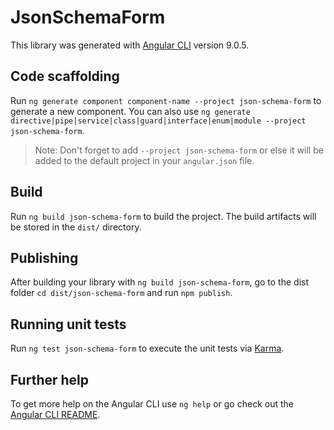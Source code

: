 # JsonSchemaForm

This library was generated with [Angular CLI](https://github.com/angular/angular-cli) version 9.0.5.

## Code scaffolding

Run `ng generate component component-name --project json-schema-form` to generate a new component. You can also use `ng generate directive|pipe|service|class|guard|interface|enum|module --project json-schema-form`.
> Note: Don't forget to add `--project json-schema-form` or else it will be added to the default project in your `angular.json` file. 

## Build

Run `ng build json-schema-form` to build the project. The build artifacts will be stored in the `dist/` directory.

## Publishing

After building your library with `ng build json-schema-form`, go to the dist folder `cd dist/json-schema-form` and run `npm publish`.

## Running unit tests

Run `ng test json-schema-form` to execute the unit tests via [Karma](https://karma-runner.github.io).

## Further help

To get more help on the Angular CLI use `ng help` or go check out the [Angular CLI README](https://github.com/angular/angular-cli/blob/master/README.md).
